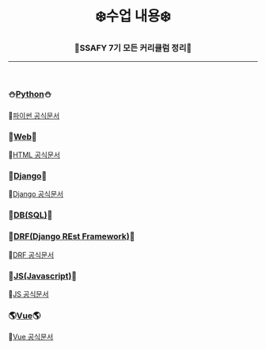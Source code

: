 <div align = "center">
    <h1>
	❄️수업 내용❄️ 
	</h1>
</div>
<div align="center">
    <h3>
        🐉SSAFY 7기 모든 커리큘럼 정리🐉
    </h3>
    <hr>
</div>

​				

### ⛄[Python](./01_python/README.md)⛄

📘[파이썬 공식문서](https://docs.python.org/ko/3/)



### 🐷[Web](./02_web/README.md)🐷

📕[HTML 공식문서](https://developer.mozilla.org/ko/docs/Web/HTML)



### 🐨[Django](./03_django/README.md)🐨

📗[Django 공식문서](https://docs.djangoproject.com/ko/4.0/)



### 🐻[DB(SQL)](./04_db/README.md)🐻



### 🎅[DRF(Django REst Framework)](./05_django_rest/README.md)🎅

📙[DRF 공식문서](https://www.django-rest-framework.org/)



### 🌌[JS(Javascript)](./05_js/README.md)🌌

📔[JS 공식문서](https://developer.mozilla.org/ko/docs/Web/JavaScript)



### 🌎[Vue](./06_vue/README.md)🌎

📓[Vue 공식문서](https://kr.vuejs.org/v2/guide/index.html)
